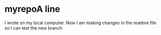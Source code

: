 # myrepoA line 
I wrote on my local computer.
Now I am making changes in the readme file so I can test the new branch
